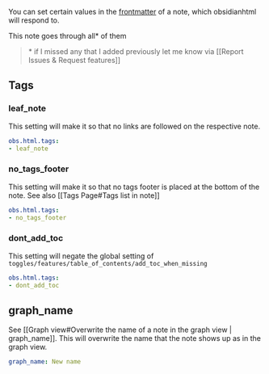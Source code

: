 You can set certain values in the [frontmatter](https://help.obsidian.md/Advanced+topics/YAML+front+matter) of a note, which obsidianhtml will respond to.

This note goes through all\* of them

> \*  if I missed any that I added previously let me know via [[Report Issues & Request features]]

## Tags
### leaf_note
This setting will make it so that no links are followed on the respective note.

``` yaml
obs.html.tags:
- leaf_note
```

### no_tags_footer
This setting will make it so that no tags footer is placed at the bottom of the note. See also [[Tags Page#Tags list in note]]

``` yaml
obs.html.tags:
- no_tags_footer
```

### dont_add_toc
This setting will negate the global setting of `toggles/features/table_of_contents/add_toc_when_missing`

``` yaml
obs.html.tags:
- dont_add_toc
```



## graph_name
See [[Graph view#Overwrite the name of a note in the graph view | graph_name]]. This will overwrite the name that the note shows up as in the graph view.

``` yaml
graph_name: New name
```

